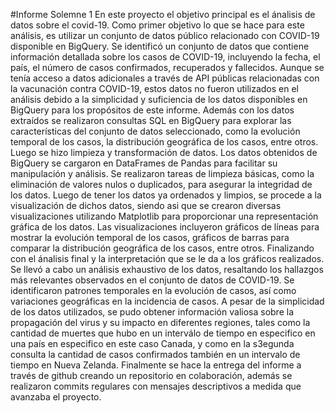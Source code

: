 #Informe Solemne 1
En este proyecto el objetivo principal es el ánalisis de datos sobre el covid-19. Como primer objetivo lo que se hace para este análisis, es utilizar un conjunto de datos público relacionado con COVID-19 disponible en BigQuery. Se identificó un conjunto de datos que contiene información detallada sobre los casos de COVID-19, incluyendo la fecha, el país, el número de casos confirmados, recuperados y fallecidos.
Aunque se tenía acceso a datos adicionales a través de API públicas relacionadas con la vacunación contra COVID-19, estos datos no fueron utilizados en el análisis debido a la simplicidad y suficiencia de los datos disponibles en BigQuery para los propósitos de este informe.
Además con los datos extraídos se realizaron consultas SQL en BigQuery para explorar las características del conjunto de datos seleccionado, como la evolución temporal de los casos, la distribución geográfica de los casos, entre otros.
Luego se hizo limpieza y transformación de datos. Los datos obtenidos de BigQuery se cargaron en DataFrames de Pandas para facilitar su manipulación y análisis. Se realizaron tareas de limpieza básicas, como la eliminación de valores nulos o duplicados, para asegurar la integridad de los datos.
Luego de tener los datos ya ordenados y limpios, se procede a la visualización de dichos datos, siendo asi que se crearon diversas visualizaciones utilizando Matplotlib para proporcionar una representación gráfica de los datos. Las visualizaciones incluyeron gráficos de líneas para mostrar la evolución temporal de los casos, gráficos de barras para comparar la distribución geográfica de los casos, entre otros.
Finalizando con el ánalisis final y la interpretación que se le da a los gráficos realizados. Se llevó a cabo un análisis exhaustivo de los datos, resaltando los hallazgos más relevantes observados en el conjunto de datos de COVID-19. Se identificaron patrones temporales en la evolución de casos, así como variaciones geográficas en la incidencia de casos.
A pesar de la simplicidad de los datos utilizados, se pudo obtener información valiosa sobre la propagación del virus y su impacto en diferentes regiones, tales como la cantidad de muertes que hubo en un interválo de tiempo en especifico en una país en especifico en este caso Canada, y como en la s3egunda consulta la cantidad de casos confirmados también en un intervalo de tiempo en Nueva Zelanda.
Finalmente se hace la entrega del informe a través de github creando un repositorio en colaboración, además se realizaron commits regulares con mensajes descriptivos a medida que avanzaba el proyecto.